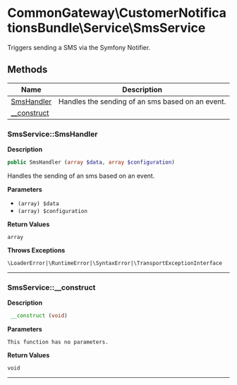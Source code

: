 # CommonGateway\CustomerNotificationsBundle\Service\SmsService  

Triggers sending a SMS via the Symfony Notifier.





## Methods

| Name | Description |
|------|-------------|
|[SmsHandler](#smsservicesmshandler)|Handles the sending of an sms based on an event.|
|[__construct](#smsservice__construct)||




### SmsService::SmsHandler  

**Description**

```php
public SmsHandler (array $data, array $configuration)
```

Handles the sending of an sms based on an event. 

 

**Parameters**

* `(array) $data`
* `(array) $configuration`

**Return Values**

`array`




**Throws Exceptions**


`\LoaderError|\RuntimeError|\SyntaxError|\TransportExceptionInterface`


<hr />


### SmsService::__construct  

**Description**

```php
 __construct (void)
```

 

 

**Parameters**

`This function has no parameters.`

**Return Values**

`void`


<hr />

